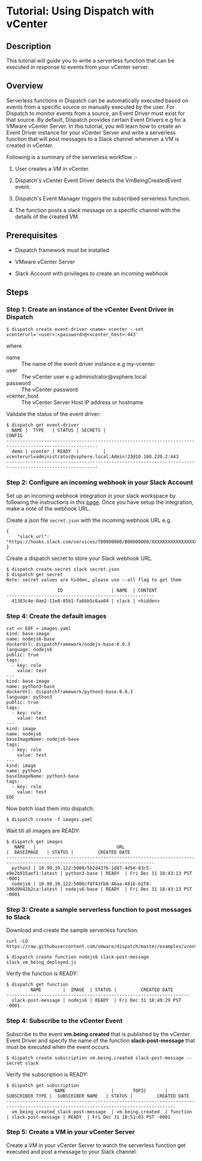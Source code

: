 # Tutorial: Using Dispatch with vCenter

## Description
This tutorial will guide you to write a serverless function that can be executed in response to events from your vCenter server.

## Overview
Serverless functions in Dispatch can be automatically executed based on events from a specific source or manually executed by the user. For Dispatch to monitor events from a source, an Event Driver must exist for that source. By default, Dispatch provides certain Event Drivers e.g for a VMware vCenter Server. In this tutorial, you will learn how to create an Event Driver instance for your vCenter Server and write a serverless function that will post messages to a Slack channel whenever a VM is created in vCenter.

Following is a summary of the serverless workflow :-

1. User creates a VM in vCenter.

1. Dispatch's vCenter Event Driver detects the VmBeingCreatedEvent event.

1. Dispatch's Event Manager triggers the subscribed serverless function.

1. The function posts a slack message on a specific channel with the details of the created VM.

## Prerequisites
* Dispatch framework must be installed

* VMware vCenter Server

* Slack Account with privileges to create an incoming webhook

## Steps

### Step 1: Create an instance of the vCenter Event Driver in Dispatch
```
$ dispatch create event-driver <name> vcenter --set vcenterurl='<user>:<password>@<vcenter_host>:443'
```
where
<dl>
<dt>name</dt>
<dd>The name of the event driver instance e.g my-vcenter</dd>
<dt>user</dt>
<dd>The vCenter user e.g administrator@vsphere.local</dd>
<dt>password</dt>
<dd>The vCenter password</dd>
<dt>vcenter_host</dt>
<dd>The vCenter Server Host IP address or hostname</dd>
</dl>

Validate the status of the event driver:
```
$ dispatch get event-driver
  NAME |  TYPE   | STATUS | SECRETS |                              CONFIG
--------------------------------------------------------------------------------------------------------
  demo | vcenter | READY  |         | vcenterurl=administrator@vsphere.local:Admin!23@10.160.220.2:443
--------------------------------------------------------------------------------------------------------
```

### Step 2: Configure an incoming webhook in your Slack Account
Set up an incoming webhook integration in your slack workspace by following the instructions in this <a href="https://api.slack.com/incoming-webhooks" target="_blank">page</a>. Once you have setup the integration, make a note of the webhook URL.

Create a json file `secret.json` with the incoming webhook URL e.g.
```
{
    "slack_url": "https://hooks.slack.com/services/T00000000/B00000000/XXXXXXXXXXXXXXXXXXXXXXXX"
}
```

Create a dispatch secret to store your Slack webhook URL.
```
$ dispatch create secret slack secret.json
$ dispatch get secret
Note: secret values are hidden, please use --all flag to get them

                   ID                  | NAME  | CONTENT
-------------------------------------------------------
  41383c4e-0ae2-11e8-85b1-fa6bb5c6aa04 | slack | <hidden>
```

### Step 4: Create the default images

```
cat << EOF > images.yaml
kind: base-image
name: nodejs6-base
dockerUrl: dispatchframework/nodejs-base:0.0.3
language: nodejs6
public: true
tags:
  - key: role
    value: test
---
kind: base-image
name: python3-base
dockerUrl: dispatchframework/python3-base:0.0.3
language: python3
public: true
tags:
  - key: role
    value: test
---
kind: image
name: nodejs6
baseImageName: nodejs6-base
tags:
  - key: role
    value: test
---
kind: image
name: python3
baseImageName: python3-base
tags:
  - key: role
    value: test
EOF
```

Now batch load them into dispatch:

```
$ dispatch create -f images.yaml
```

Wait till all images are READY:

```
$ dispatch get images
   NAME   |                              URL                              |  BASEIMAGE   | STATUS |         CREATED DATE
-----------------------------------------------------------------------------------------------------------------------------
  python3 | 10.99.39.122:5000/5b2d437b-1d87-4d56-83c5-e9e2b915aef1:latest | python3-base | READY  | Fri Dec 31 18:43:13 PST -0001
  nodejs6 | 10.99.39.122:5000/f8f43fb0-46aa-481b-b2f8-386d9042b2ca:latest | nodejs6-base | READY  | Fri Dec 31 18:43:13 PST -0001
```

### Step 3: Create a sample serverless function to post messages to Slack


Download and create the sample serverless function.
```
curl -LO https://raw.githubusercontent.com/vmware/dispatch/master/examples/vcenter/slack_vm_being_deployed.js

$ dispatch create function nodejs6 slack-post-message slack_vm_being_deployed.js
```

Verify the function is READY:

```
$ dispatch get function
         NAME        |  IMAGE  | STATUS |         CREATED DATE
--------------------------------------------------------------------
  slack-post-message | nodejs6 | READY  | Fri Dec 31 18:49:29 PST -0001
```

### Step 4: Subscribe to the vCenter Event
Subscribe to the event **vm.being.created** that is published by the vCenter Event Driver and specify the name of the function **slack-post-message** that must be executed when the event occurs.
```
$ dispatch create subscription vm.being.created slack-post-message --secret slack
```

Verify the subscription is READY:

```
$ dispatch get subscription
                  NAME                 |       TOPIC       | SUBSCRIBER TYPE |  SUBSCRIBER NAME   | STATUS |         CREATED DATE
-------------------------------------------------------------------------------------------------------------------------------------
  vm_being_created_slack-post-message  | vm.being.created  | function        | slack-post-message | READY  | Fri Dec 31 18:51:03 PST -0001
```

### Step 5: Create a VM in your vCenter Server
Create a VM in your vCenter Server to watch the serverless function get executed and post a message to your Slack channel.
